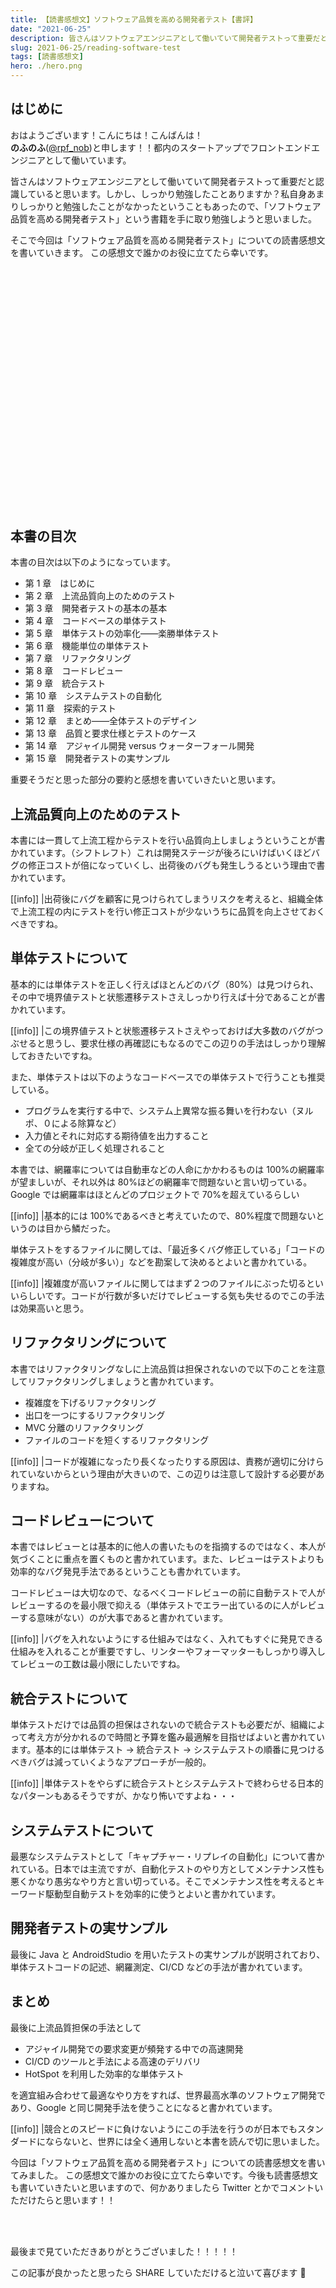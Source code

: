 ```yaml
---
title: 【読書感想文】ソフトウェア品質を高める開発者テスト【書評】
date: "2021-06-25"
description: 皆さんはソフトウェアエンジニアとして働いていて開発者テストって重要だと認識していると思います。しかし、しっかり勉強したことありますか？
slug: 2021-06-25/reading-software-test
tags: [読書感想文]
hero: ./hero.png
---
```


## はじめに

おはようございます！こんにちは！こんばんは！<br>
**のふのふ**([@rpf_nob](https://twitter.com/rpf_nob))と申します！！都内のスタートアップでフロントエンドエンジニアとして働いています。

皆さんはソフトウェアエンジニアとして働いていて開発者テストって重要だと認識していると思います。しかし、しっかり勉強したことありますか？私自身あまりしっかりと勉強したことがなかったということもあったので、「ソフトウェア品質を高める開発者テスト」という書籍を手に取り勉強しようと思いました。

そこで今回は「ソフトウェア品質を高める開発者テスト」についての読書感想文を書いていきます。
この感想文で誰かのお役に立てたら幸いです。

<div class="iframely-embed"><div class="iframely-responsive" style="padding-bottom: 52.5%; padding-top: 120px;"><a href="https://www.shoeisha.co.jp/book/detail/9784798165035" data-iframely-url="//cdn.iframe.ly/iQNbJPl"></a></div></div>

## 本書の目次

本書の目次は以下のようになっています。

- 第 1 章　はじめに
- 第 2 章　上流品質向上のためのテスト
- 第 3 章　開発者テストの基本の基本
- 第 4 章　コードベースの単体テスト
- 第 5 章　単体テストの効率化――楽勝単体テスト
- 第 6 章　機能単位の単体テスト
- 第 7 章　リファクタリング
- 第 8 章　コードレビュー
- 第 9 章　統合テスト
- 第 10 章　システムテストの自動化
- 第 11 章　探索的テスト
- 第 12 章　まとめ――全体テストのデザイン
- 第 13 章　品質と要求仕様とテストのケース
- 第 14 章　アジャイル開発 versus ウォーターフォール開発
- 第 15 章　開発者テストの実サンプル

重要そうだと思った部分の要約と感想を書いていきたいと思います。

## 上流品質向上のためのテスト

本書には一貫して上流工程からテストを行い品質向上しましょうということが書かれています。（シフトレフト）これは開発ステージが後ろにいけばいくほどバグの修正コストが倍になっていくし、出荷後のバグも発生しうるという理由で書かれています。

[[info]]
|出荷後にバグを顧客に見つけられてしまうリスクを考えると、組織全体で上流工程の内にテストを行い修正コストが少ないうちに品質を向上させておくべきですね。

## 単体テストについて

基本的には単体テストを正しく行えばほとんどのバグ（80%）は見つけられ、その中で境界値テストと状態遷移テストさえしっかり行えば十分であることが書かれています。

[[info]]
|この境界値テストと状態遷移テストさえやっておけば大多数のバグがつぶせると思うし、要求仕様の再確認にもなるのでこの辺りの手法はしっかり理解しておきたいですね。

また、単体テストは以下のようなコードベースでの単体テストで行うことも推奨している。

- プログラムを実行する中で、システム上異常な振る舞いを行わない（ヌルポ、０による除算など）
- 入力値とそれに対応する期待値を出力すること
- 全ての分岐が正しく処理されること

本書では、網羅率については自動車などの人命にかかわるものは 100%の網羅率が望ましいが、それ以外は 80%ほどの網羅率で問題ないと言い切っている。Google では網羅率はほとんどのプロジェクトで 70%を超えているらしい

[[info]]
|基本的には 100%であるべきと考えていたので、80%程度で問題ないというのは目から鱗だった。

単体テストをするファイルに関しては、「最近多くバグ修正している」「コードの複雑度が高い（分岐が多い）」などを勘案して決めるとよいと書かれている。

[[info]]
|複雑度が高いファイルに関してはまず２つのファイルにぶった切るといいらしいです。コードが行数が多いだけでレビューする気も失せるのでこの手法は効果高いと思う。

## リファクタリングについて

本書ではリファクタリングなしに上流品質は担保されないので以下のことを注意してリファクタリングしましょうと書かれています。

- 複雑度を下げるリファクタリング
- 出口を一つにするリファクタリング
- MVC 分離のリファクタリング
- ファイルのコードを短くするリファクタリング

[[info]]
|コードが複雑になったり長くなったりする原因は、責務が適切に分けられていないからという理由が大きいので、この辺りは注意して設計する必要がありますね。

## コードレビューについて

本書ではレビューとは基本的に他人の書いたものを指摘するのではなく、本人が気づくことに重点を置くものと書かれています。また、レビューはテストよりも効率的なバグ発見手法であるということも書かれています。

コードレビューは大切なので、なるべくコードレビューの前に自動テストで人がレビューするのを最小限で抑える（単体テストでエラー出ているのに人がレビューする意味がない）のが大事であると書かれています。

[[info]]
|バグを入れないようにする仕組みではなく、入れてもすぐに発見できる仕組みを入れることが重要ですし、リンターやフォーマッターもしっかり導入してレビューの工数は最小限にしたいですね。

## 統合テストについて

単体テストだけでは品質の担保はされないので統合テストも必要だが、組織によって考え方が分かれるので時間と予算を鑑み最適解を目指せばよいと書かれています。基本的には単体テスト → 統合テスト → システムテストの順番に見つけるべきバグは減っていくようなアプローチが一般的。

[[info]]
|単体テストをやらずに統合テストとシステムテストで終わらせる日本的なパターンもあるそうですが、かなり怖いですよね・・・

## システムテストについて

最悪なシステムテストとして「キャプチャー・リプレイの自動化」について書かれている。日本では主流ですが、自動化テストのやり方としてメンテナンス性も悪くかなり愚劣なやり方と言い切っている。そこでメンテナンス性を考えるとキーワード駆動型自動テストを効率的に使うとよいと書かれています。

## 開発者テストの実サンプル

最後に Java と AndroidStudio を用いたテストの実サンプルが説明されており、単体テストコードの記述、網羅測定、CI/CD などの手法が書かれています。

## まとめ

最後に上流品質担保の手法として

- アジャイル開発での要求変更が頻発する中での高速開発
- CI/CD のツールと手法による高速のデリバリ
- HotSpot を利用した効率的な単体テスト

を適宜組み合わせて最適なやり方をすれば、世界最高水準のソフトウェア開発であり、Google と同じ開発手法を使うことになると書かれています。

[[info]]
|競合とのスピードに負けないようにこの手法を行うのが日本でもスタンダードにならないと、世界には全く通用しないと本書を読んで切に思いました。

今回は「ソフトウェア品質を高める開発者テスト」についての読書感想文を書いてみました。
この感想文で誰かのお役に立てたら幸いです。今後も読書感想文も書いていきたいと思いますので、何かありましたら Twitter とかでコメントいただけたらと思います！！

<br>
<br>

最後まで見ていただきありがとうございました！！！！！

この記事が良かったと思ったら SHARE していただけると泣いて喜びます 🤣
